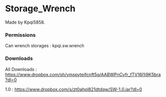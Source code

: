# Storage_Wrench

Made by Kpqi5858.


### Permissions
Can wrench storages : kpqi.sw.wrench



### Downloads
All Downloads : https://www.dropbox.com/sh/ymspyteifcnft5q/AABWPnCvfr_fTV16l1i9K5bra?dl=0

1.0 : https://www.dropbox.com/s/zt0ahpl821dtdqw/SW-1.0.jar?dl=0
